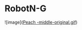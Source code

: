 # RobotN-G
![image]([Peach -middle-original.gif](https://github.com/omitted001/RobotN-G/blob/main/Peach%20-middle-original.gif))
